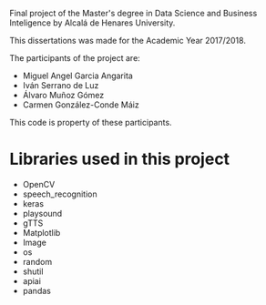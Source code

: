 
Final project of the Master's degree in Data Science and Business Inteligence by Alcalá de Henares University.

This dissertations was made for the Academic Year 2017/2018.

The participants of the project are:

-	Miguel Angel Garcia Angarita 
-	Iván Serrano de Luz
- 	Álvaro Muñoz Gómez
-	Carmen González-Conde Máiz

This code is property of these participants. 


# Libraries used in this project

- OpenCV 
- speech_recognition 
- keras 
- playsound 
- gTTS 
- Matplotlib 
- Image 
- os
- random
- shutil
- apiai
- pandas
